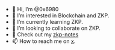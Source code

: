 - 👋 Hi, I’m @0x6980
- 👀 I’m interested in Blockchain and ZKP.
- 🌱 I’m currently learning ZKP.
- 💞️ I’m looking to collaborate on ZKP.
- 💞️ Check out my [zkp-notes](https://0x6980.github.io/zkp-notes/)
- 📫 How to reach me on [x](https://x.com/0x6980).

<!---
0x6980/0x6980 is a ✨ special ✨ repository because its `README.md` (this file) appears on your GitHub profile.
You can click the Preview link to take a look at your changes.
--->
